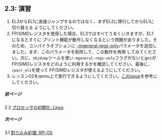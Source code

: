 ## 2.3: 演習

1. EL3からEL1に直接ジャンプするのではなく、まずEL2に移行してからEL1に切り替える
ようにしてください。
2. FP/SIMDレジスタを使用した場合、EL3ではすべてうまくいきますが、EL1になるとすぐに
プリント機能が動作しなくなるという問題がありました。そのため、コンパイラオプションに
[-mgeneral-regs-only](https://github.com/s-matyukevich/raspberry-pi-os/blob/master/src/lesson02/Makefile#L3)パラメータを追加しました。まず、このパラメータを削除して、この動作を再現
してみてください。次に、`objdump`ツールを使い`-mgeneral-regs-only`フラグがないとgccが
FP/SIMDレジスタをどのように利用するかを確認してください。最後に、`cpacr_el1`を使って
FP/SIMDレジスタが使えるようにしてください。
3. レッスン02をqemu上で実行できるようにしてください。[このissue](https://github.com/s-matyukevich/raspberry-pi-os/issues/8)を参考にしてください。

##### 前ページ

2.2 [プロセッサの初期化: Linux](../../docs/lesson02/linux.md)

##### 次ページ

3.1 [割り込み処理: RPi OS](../../docs/lesson03/rpi-os.md)
